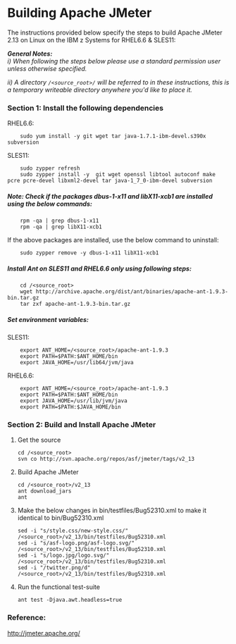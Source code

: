 <!---PACKAGE:Apache JMeter--->
<!---DISTRO:SLES 11:2.13--->
<!---DISTRO:RHEL 6.6:2.13--->

# Building Apache JMeter

The instructions provided below specify the steps to build Apache JMeter 2.13 on Linux on the IBM z Systems for RHEL6.6 & SLES11:

_**General Notes:**_ 	 
_i) When following the steps below please use a standard permission user unless otherwise specified._

_ii) A directory `/<source_root>/` will be referred to in these instructions, this is a temporary writeable directory anywhere you'd like to place it._

### Section 1: Install the following dependencies

RHEL6.6:
```
	sudo yum install -y git wget tar java-1.7.1-ibm-devel.s390x subversion
```

SLES11:
```
	sudo zypper refresh
	sudo zypper install -y  git wget openssl libtool autoconf make pcre pcre-devel libxml2-devel tar java-1_7_0-ibm-devel subversion
```


##### Note: Check if the packages dbus-1-x11 and libX11-xcb1 are installed using the below commands:
```
	rpm -qa | grep dbus-1-x11
	rpm -qa | grep libX11-xcb1
```
   If the above packages are installed, use the below command to uninstall:
```
	sudo zypper remove -y dbus-1-x11 libX11-xcb1
```

##### Install Ant on SLES11 and RHEL6.6 only using following steps:
```
    cd /<source_root>
	wget http://archive.apache.org/dist/ant/binaries/apache-ant-1.9.3-bin.tar.gz 
	tar zxf apache-ant-1.9.3-bin.tar.gz
```


##### Set environment variables:

SLES11:
```
	export ANT_HOME=/<source_root>/apache-ant-1.9.3
	export PATH=$PATH:$ANT_HOME/bin
	export JAVA_HOME=/usr/lib64/jvm/java
```

RHEL6.6:
```
	export ANT_HOME=/<source_root>/apache-ant-1.9.3
	export PATH=$PATH:$ANT_HOME/bin
	export JAVA_HOME=/usr/lib/jvm/java
	export PATH=$PATH:$JAVA_HOME/bin
```

### Section 2: Build and Install Apache JMeter

1. Get the source
      ```
      cd /<source_root>
	  svn co http://svn.apache.org/repos/asf/jmeter/tags/v2_13
      ```

2. Build Apache JMeter
      ```
      cd /<source_root>/v2_13 
      ant download_jars
      ant
      ```

3. Make the below changes in bin/testfiles/Bug52310.xml to make it identical to bin/Bug52310.xml
	  ```
	  sed -i "s/style.css/new-style.css/" /<source_root>/v2_13/bin/testfiles/Bug52310.xml
	  sed -i "s/asf-logo.png/asf-logo.svg/" /<source_root>/v2_13/bin/testfiles/Bug52310.xml
      sed -i "s/logo.jpg/logo.svg/" /<source_root>/v2_13/bin/testfiles/Bug52310.xml
      sed -i "/twitter.png/d" /<source_root>/v2_13/bin/testfiles/Bug52310.xml
	  ```
	  
4. Run the functional test-suite
	  ```
      ant test -Djava.awt.headless=true
      ```

### Reference:

http://jmeter.apache.org/
	